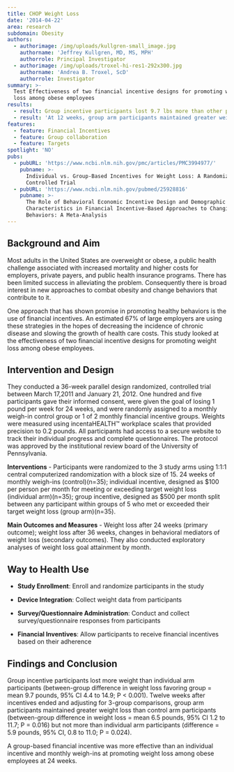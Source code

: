 ```yaml
---
title: CHOP Weight Loss
date: '2014-04-22'
area: research
subdomain: Obesity
authors:
  - authorimage: /img/uploads/kullgren-small_image.jpg
    authorname: 'Jeffrey Kullgren, MD, MS, MPH'
    authorrole: Principal Investigator
  - authorimage: /img/uploads/troxel-hi-res1-292x300.jpg
    authorname: 'Andrea B. Troxel, ScD'
    authorrole: Investigator
summary: >-
  Test Effectiveness of two financial incentive designs for promoting weight
  loss among obese employees
results:
  - result: Group incentive participants lost 9.7 lbs more than other participants
  - result: 'At 12 weeks, group arm participants maintained greater weight loss'
features:
  - feature: Financial Incentives
  - feature: Group collaboration
  - feature: Targets
spotlight: 'NO'
pubs:
  - pubURL: 'https://www.ncbi.nlm.nih.gov/pmc/articles/PMC3994977/'
    pubname: >-
      Individual vs. Group-Based Incentives for Weight Loss: A Randomized,
      Controlled Trial
  - pubURL: 'https://www.ncbi.nlm.nih.gov/pubmed/25928816'
    pubname: >-
      The Role of Behavioral Economic Incentive Design and Demographic
      Characteristics in Financial Incentive-Based Approaches to Changing Health
      Behaviors: A Meta-Analysis
---
```

## Background and Aim

Most adults in the United States are overweight or obese, a public health challenge associated with increased mortality and higher costs for employers, private payers, and public health insurance programs. There has been limited success in alleviating the problem. Consequently there is broad interest in new approaches to combat obesity and change behaviors that contribute to it. 

One approach that has shown promise in promoting healthy behaviors is the use of financial incentives. An estimated 67% of large employers are using these strategies in the hopes of decreasing the incidence of chronic disease and slowing the growth of health care costs. This study looked at the effectiveness of two financial incentive designs for promoting weight loss among obese employees.


## Intervention and Design

They conducted a 36-week parallel design randomized, controlled trial between March 17,2011 and January 21, 2012. One hundred and five participants gave their informed consent, were given the goal of losing 1 pound per week for 24 weeks, and were randomly assigned to a monthly weigh-in control group or 1 of 2 monthly financial incentive groups. Weights were measured using incentaHEALTH™ workplace scales that provided precision to 0.2 pounds. All participants had access to a secure website to track their individual progress and complete questionnaires. The protocol was approved by the institutional review board of the University of Pennsylvania.

**Interventions** - Participants were randomized to the 3 study arms using 1:1:1 central computerized randomization with a block size of 15. 24 weeks of monthly weigh-ins (control)(n=35); individual incentive, designed as $100 per person per month for meeting or exceeding target weight loss (individual arm)(n=35); group incentive, designed as $500 per month split between any participant within groups of 5 who met or exceeded their target weight loss (group arm)(n=35).

**Main Outcomes and Measures** - Weight loss after 24 weeks (primary outcome); weight loss after 36 weeks, changes in behavioral mediators of weight loss (secondary outcomes). They also conducted exploratory analyses of weight loss goal attainment by month.



## Way to Health Use
- **Study Enrollment**: Enroll and randomize participants in the study

- **Device Integration**: Collect weight data from participants

- **Survey/Questionnaire Administration**: Conduct and collect survey/questionnaire responses from participants

- **Financial Inventives**: Allow participants to receive financial incentives based on their adherence

## Findings and Conclusion

Group incentive participants lost more weight than individual arm participants (between-group difference in weight loss favoring group = mean 9.7 pounds, 95% CI 4.4 to 14.9; P < 0.001). Twelve weeks after incentives ended and adjusting for 3-group comparisons, group arm participants maintained greater weight loss than control arm participants (between-group difference in weight loss = mean 6.5 pounds, 95% CI 1.2 to 11.7; P = 0.016) but not more than individual arm participants (difference = 5.9 pounds, 95% CI, 0.8 to 11.0; P = 0.024).

A group-based financial incentive was more effective than an individual incentive and monthly weigh-ins at promoting weight loss among obese employees at 24 weeks.
